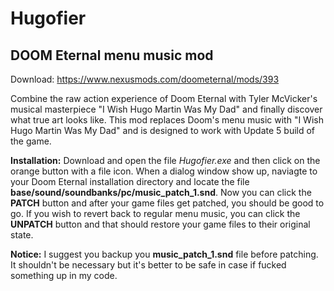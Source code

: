 # Hugofier
## DOOM Eternal menu music mod

Download: https://www.nexusmods.com/doometernal/mods/393

Combine the raw action experience of Doom Eternal with Tyler McVicker's musical masterpiece "I Wish Hugo Martin Was My Dad" and finally discover what true art looks like. This mod replaces Doom's menu music with "I Wish Hugo Martin Was My Dad" and is designed to work with Update 5 build of the game.

**Installation:** Download and open the file *Hugofier.exe* and then click on the orange button with a file icon. When a dialog window show up, naviagte to your Doom Eternal installation directory and locate the file **base/sound/soundbanks/pc/music_patch_1.snd**. Now you can click the **PATCH** button and after your game files get patched, you should be good to go. If you wish to revert back to regular menu music, you can click the **UNPATCH** button and that should restore your game files to their original state.

**Notice:** I suggest you backup you **music_patch_1.snd** file before patching. It shouldn't be necessary but it's better to be safe in case if fucked something up in my code.
